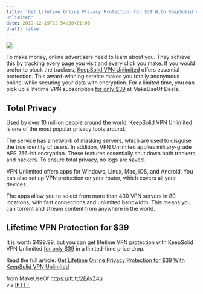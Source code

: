 ```yaml
---
title: 'Get Lifetime Online Privacy Protection for $39 With KeepSolid VPN
Unlimited'
date: 2019-12-19T12:54:00+01:00
draft: false
---
```


![](https://static.makeuseof.com/wp-content/uploads/2019/12/sale_20564_primary_image_wide.jpg)

To make money, online advertisers need to learn about you. They achieve this by tracking every page you visit and every click you make. If you would prefer to block the trackers, [KeepSolid VPN Unlimited](https://deals.makeuseof.com/sales/keepsolid-vpn-unlimited-lifetime-subscription-3?utm_source=makeuseof.com&utm_medium=referral&utm_campaign=keepsolid-vpn-unlimited-lifetime-subscription-3&utm_term=scsf-345750&utm_content=a0x1P000004Mq2D&scsonar=1) offers essential protection. This award-winning service makes you totally anonymous online, while securing your data with encryption. For a limited time, you can pick up a lifetime VPN subscription [for only $39](https://deals.makeuseof.com/sales/keepsolid-vpn-unlimited-lifetime-subscription-3?utm_source=makeuseof.com&utm_medium=referral&utm_campaign=keepsolid-vpn-unlimited-lifetime-subscription-3&utm_term=scsf-345750&utm_content=a0x1P000004Mq2D&scsonar=1) at MakeUseOf Deals.

**Total Privacy**
-----------------

Used by over 10 million people around the world, KeepSolid VPN Unlimited is one of the most popular privacy tools around.

The service has a network of masking servers, which are used to disguise the true identity of users. In addition, VPN Unlimited applies military-grade AES 256-bit encryption. These features essentially shut down both trackers and hackers. To ensure total privacy, no logs are saved.

VPN Unlimited offers apps for Windows, Linux, Mac, iOS, and Android. You can also set up VPN protection on your router, which covers all your devices.

The apps allow you to select from more than 400 VPN servers in 80 locations, with fast connections and unlimited bandwidth. This means you can torrent and stream content from anywhere in the world.

**Lifetime VPN Protection for $39**
-----------------------------------

It is worth $499.99, but you can get lifetime VPN protection with KeepSolid VPN Unlimited [for only $39](https://deals.makeuseof.com/sales/keepsolid-vpn-unlimited-lifetime-subscription-3?utm_source=makeuseof.com&utm_medium=referral&utm_campaign=keepsolid-vpn-unlimited-lifetime-subscription-3&utm_term=scsf-345750&utm_content=a0x1P000004Mq2D&scsonar=1) in a limited-time price drop.

Read the full article: [Get Lifetime Online Privacy Protection for $39 With KeepSolid VPN Unlimited](https://www.makeuseof.com/tag/get-lifetime-online-privacy-protection-39-keepsolid-vpn-unlimited/)

  
  
from MakeUseOf https://ift.tt/2EAvZ4u  
via [IFTTT](https://ifttt.com/?ref=da&site=blogger)
